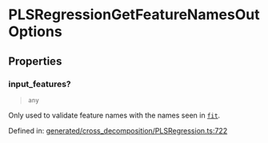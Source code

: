 # PLSRegressionGetFeatureNamesOutOptions

## Properties

### input\_features?

> `any`

Only used to validate feature names with the names seen in [`fit`](#sklearn.cross_decomposition.PLSRegression.fit "sklearn.cross_decomposition.PLSRegression.fit").

Defined in:  [generated/cross\_decomposition/PLSRegression.ts:722](https://github.com/transitive-bullshit/scikit-learn-ts/blob/92ab806/packages/sklearn/src/generated/cross_decomposition/PLSRegression.ts#L722)
